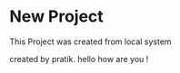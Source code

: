 # New Project

This Project was created from local system 

created by pratik.
hello how are you !

<!-- how to push local code to git hub -->

<!-- git add . - add new or change files in your working directory 

commit - used to record of change 
git commit -m "some message"

push - upload local repo content to remote repo

git push origin main
git push -u origin main (iske baad  bas) git push likh sakte h bas
 -->


 <!-- Local project/folder ko kaise github pr add krna h -->
 
<!--  sabse pehle same name ki new repo banani h github pr
 git remote add origin<link> 

git remote -v (to verify remote)
git breanch (to check branch)

git push origin main
-->
